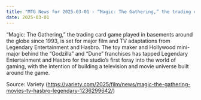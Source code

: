 ```yaml
---
title: "MTG News for 2025-03-01 - “Magic: The Gathering,” the trading card game play..."
date: 2025-03-01
---
```


“Magic: The Gathering,” the trading card game played in basements around the globe since 1993, is set for major film and TV adaptations from Legendary Entertainment and Hasbro. The toy maker and Hollywood mini-major behind the “Godzilla” and “Dune” franchises has tapped Legendary Entertainment and Hasbro for the studio’s first foray into the world of gaming, with the intention of building a television and movie universe built around the game.

Source: Variety (https://variety.com/2025/film/news/magic-the-gathering-movies-tv-hasbro-legendary-1236299642/)
